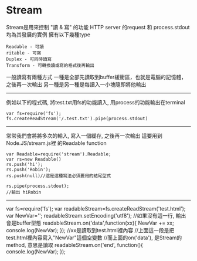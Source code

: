 # Stream #

Stream是用來控制 "讀 & 寫" 的功能
HTTP server 的request 和 process.stdout均為其發展的實例
擁有以下幾種type
    
    Readable - 可讀
    ritable - 可寫
    Duplex - 可同時讀寫
    Transform - 可轉換讀或寫的格式後再輸出
    
一般讀寫有兩種方式
一種是全部先讀取到buffer緩衝區，也就是電腦的記憶體，之後再一次輸出
另一種是另一種是每讀入一小塊隨即將他輸出

---
例如以下的程式碼, 將test.txt用fs的功能讀入, 用process的功能輸出在terminal

    var fs=require('fs');
    fs.createReadStream('/.test.txt').pipe(process.stdout)



---
常常我們會將將多次的輸入, 寫入一個緩存, 之後再一次輸出
這要用到Node.JS/stream.js裡 的Readable function

    var Readable=require('stream').Readable;
    var rs=new Readable()
    rs.push('hi');
    rs.push('Robin');
    rs.push(null)//這是這種寫法必須要用的結尾型式
    
    rs.pipe(process.stdout);
    //輸出 hiRobin
    
----

var fs=require('fs');
var readableStream=fs.createReadStream('test.html');
var NewVar='';
readableStream.setEncoding('utf8');
//如果沒有這一行, 輸出會是buffer型態
readableStream.on('data',function(xx){
	NewVar += xx;
	console.log(NewVar);
});
//xx是讀取到test.html裡內容
//上面這一段是把test.html裡內容寫入"NewVar"這個空變數
//而上面的on('data'), 是Stream的method, 意思是讀取
readableStream.on('end', function(){
	console.log(NewVar);
});
